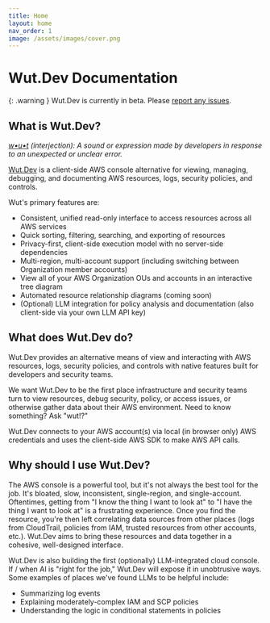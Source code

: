 ```yaml
---
title: Home
layout: home
nav_order: 1
image: /assets/images/cover.png
---
```


# Wut.Dev Documentation

{: .warning }
Wut.Dev is currently in beta. Please [report any issues](https://github.com/wut-dev/docs/issues/new/choose).

## What is Wut.Dev?

_[w•u•t](https://en.wiktionary.org/wiki/wut) (interjection): A sound or expression made by developers in response to an unexpected or unclear error._

[Wut.Dev](https://wut.dev) is a client-side AWS console alternative for viewing, managing, debugging, and documenting AWS resources, logs, security policies, and controls.

Wut's primary features are:
* Consistent, unified read-only interface to access resources across all AWS services
* Quick sorting, filtering, searching, and exporting of resources
* Privacy-first, client-side execution model with no server-side dependencies
* Multi-region, multi-account support (including switching between Organization member accounts)
* View all of your AWS Organization OUs and accounts in an interactive tree diagram
* Automated resource relationship diagrams (coming soon)
* (Optional) LLM integration for policy analysis and documentation (also client-side via your own LLM API key)

## What does Wut.Dev do?
Wut.Dev provides an alternative means of view and interacting with AWS resources, logs, security policies, and controls with native features built for developers and security teams.

We want Wut.Dev to be the first place infrastructure and security teams turn to view resources, debug security, policy, or access issues, or otherwise gather data about their AWS environment. Need to know something? Ask "wut!?"

Wut.Dev connects to your AWS account(s) via local (in browser only) AWS credentials and uses the client-side AWS SDK to make AWS API calls.

## Why should I use Wut.Dev?

The AWS console is a powerful tool, but it's not always the best tool for the job. It's bloated, slow, inconsistent, single-region, and single-account. Oftentimes, getting from "I know the thing I want to look at" to "I have the thing I want to look at" is a frustrating experience. Once you find the resource, you're then left correlating data sources from other places (logs from CloudTrail, policies from IAM, trusted resources from other accounts, etc.). Wut.Dev aims to bring these resources and data together in a cohesive, well-designed interface.

Wut.Dev is also building the first (optionally) LLM-integrated cloud console. If / when AI is "right for the job," Wut.Dev will expose it in unobtrusive ways. Some examples of places we've found LLMs to be helpful include:
* Summarizing log events
* Explaining moderately-complex IAM and SCP policies
* Understanding the logic in conditional statements in policies